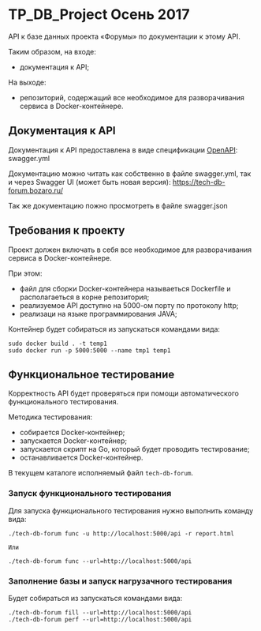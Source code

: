 # TP_DB_Project Осень 2017

API к базе данных проекта «Форумы» по документации к этому API.

Таким образом, на входе:

 * документация к API;

На выходе:

 * репозиторий, содержащий все необходимое для разворачивания сервиса в Docker-контейнере.

## Документация к API
Документация к API предоставлена в виде спецификации [OpenAPI](https://ru.wikipedia.org/wiki/OpenAPI_%28%D1%81%D0%BF%D0%B5%D1%86%D0%B8%D1%84%D0%B8%D0%BA%D0%B0%D1%86%D0%B8%D1%8F%29): swagger.yml

Документацию можно читать как собственно в файле swagger.yml, так и через Swagger UI (может быть новая версия): https://tech-db-forum.bozaro.ru/

Так же документацию пожно просмотреть в файле swagger.json

## Требования к проекту
Проект должен включать в себя все необходимое для разворачивания сервиса в Docker-контейнере.

При этом:

 * файл для сборки Docker-контейнера называеться Dockerfile и располагаеться в корне репозитория;
 * реализуемое API доступно на 5000-ом порту по протоколу http;
 * реализаци на языке программирования JAVA;
 

Контейнер будет собираться из запускаться командами вида:
```
sudo docker build . -t temp1
sudo docker run -p 5000:5000 --name tmp1 temp1
```

## Функциональное тестирование
Корректность API будет проверяться при помощи автоматического функционального тестирования.

Методика тестирования:

 * собирается Docker-контейнер;
 * запускается Docker-контейнер;
 * запускается скрипт на Go, который будет проводить тестирование;
 * останавливается Docker-контейнер.

В текущем каталоге исполняемый файл `tech-db-forum`.

### Запуск функционального тестирования

Для запуска функционального тестирования нужно выполнить команду вида:
```
./tech-db-forum func -u http://localhost:5000/api -r report.html

Или

./tech-db-forum func --url=http://localhost:5000/api
```

### Заполнение базы и запуск нагрузачного тестирования

Будет собираться из запускаться командами вида:

```
./tech-db-forum fill --url=http://localhost:5000/api
./tech-db-forum perf --url=http://localhost:5000/api
```

